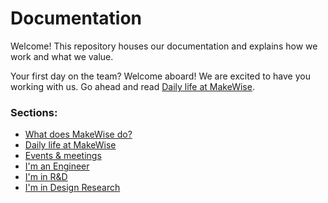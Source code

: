 # Documentation

Welcome! This repository houses our documentation and explains how we work and what we value.

Your first day on the team? Welcome aboard! We are excited to have you working with us. Go ahead and read [Daily life at MakeWise](/daily-life).

### Sections:

* [What does MakeWise do?](/what-do-we-do)
* [Daily life at MakeWise](/daily-life)
* [Events & meetings](/events-meetings)
* [I'm an Engineer](/engineering)
* [I'm in R&D](/rnd)
* [I'm in Design Research](/design-research)
